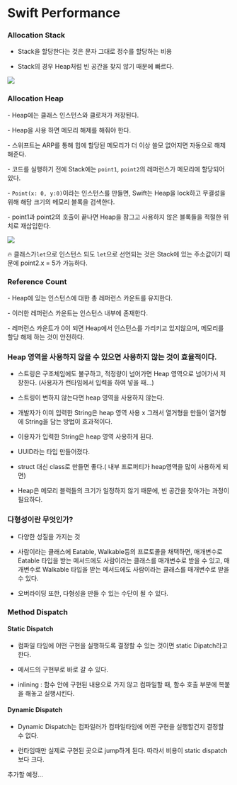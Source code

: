 

# Swift Performance 

### Allocation Stack

- Stack을 할당한다는 것은 문자 그대로 정수를 할당하는 비용

- Stack의 경우 Heap처럼 빈 공간을 찾지 않기 때문에 빠르다.



![](https://i.imgur.com/MjJDkKo.png)



### Allocation Heap

\- Heap에는 클래스 인스턴스와 클로저가 저장된다.

\- Heap을 사용 하면 메모리 해제를 해줘야 한다.

\- 스위프트는 ARP를 통해 힙에 할당된 메모리가 더 이상 쓸모 없어지면 자동으로 해제해준다.



\- 코드를 실행하기 전에 Stack에는 `point1`, `point2`의 레퍼런스가 메모리에 할당되어 있다.

\- `Point(x: 0, y:0)`이라는 인스턴스를 만들면, Swift는 Heap을 lock하고 무결성을 위해 해당 크기의 메모리 블록을 검색한다.

\- point1과 point2의 호출이 끝나면 Heap을 잠그고 사용하지 않은 블록들을 적절한 위치로 재삽입한다.



![](https://i.imgur.com/qixXuE5.png)



🔥 클래스가`let`으로 인스턴스 되도 `let`으로 선언되는 것은 Stack에 있는 주소값이기 때문에 point2.x = 5가 가능하다.





### Reference Count

\- Heap에 있는 인스턴스에 대한 총 레퍼런스 카운트를 유지한다.

\- 이러한 레퍼런스 카운트는 인스턴스 내부에 존재한다.

\- 레퍼런스 카운트가 0이 되면 Heap에서 인스턴스를 가리키고 있지않으며, 메모리를 할당 해제 하는 것이 안전하다.



### Heap 영역을 사용하지 않을 수 있으면 사용하지 않는 것이 효율적이다.

- 스트링은 구조체임에도 불구하고, 적정량이 넘어가면 Heap 영역으로 넘어가서 저장한다. (사용자가 런타임에서 입력을 하여 넣을 때...)

- 스트링이 변하지 않는다면 heap 영역을 사용하지 않는다.

- 개발자가 이미 입력한 String은 heap 영역 사용 x 그래서 열거형을 만들어 열거형에 String을 담는 방법이 효과적이다.

- 이용자가 입력한 String은 heap 영역 사용하게 된다.

- UUID라는 타입 만들어졌다.

- struct 대신 class로 만들면 좋다.( 내부 프로퍼티가 heap영역을 많이 사용하게 되면)

- Heap은 메모리 블럭들의 크기가 일정하지 않기 때문에, 빈 공간을 찾아가는 과정이 필요하다.

  



### 다형성이란 무엇인가?

- 다양한 성질을 가지는 것

- 사람이라는 클래스에 Eatable, Walkable등의 프로토콜을 채택하면, 매개변수로 Eatable 타입을 받는 메서드에도 사람이라는 클래스를 매개변수로 받을 수 있고, 매개변수로 Walkable 타입을 받는 메서드에도 사람이라는 클래스를 매개변수로 받을 수 있다.
- 오버라이딩 또한, 다형성을 만들 수 있는 수단이 될 수 있다. 





### Method Dispatch 

#### Static Dispatch

- 컴파일 타임에 어떤 구현을 실행하도록 결정할 수 있는 것이면 static Dipatch라고 한다.

- 메서드의 구현부로 바로 갈 수 있다.

- inlining : 함수 안에 구현된 내용으로 가지 않고 컴파일할 때, 함수 호출 부분에 복붙을 해놓고 실행시킨다.



#### Dynamic Dispatch

- Dynamic Dispatch는 컴파일러가 컴파일타임에 어떤 구현을 실행할건지 결정할 수 없다. 

- 런타임때만 실제로 구현된 곳으로 jump하게 된다. 따라서 비용이 static dispatch보다 크다.



추가할 예정...











